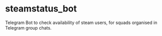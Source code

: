 # steamstatus_bot
Telegram Bot to check availability of steam users, for squads organised in Telegram group chats.
